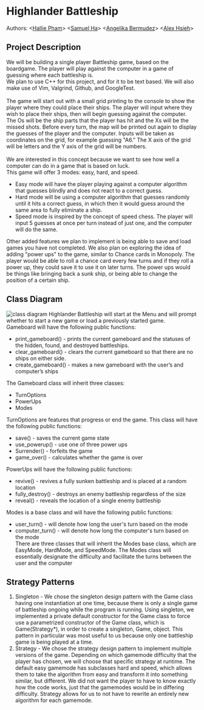 # Highlander Battleship
  Authors: <[Hallie Pham](https://github.com/halliehp)>  <[Samuel Ha](https://github.com/hajitae)>  <[Angelika Bermudez](https://github.com/angelikab028)>  <[Alex Hsieh](https://github.com/Potanz)>

## Project Description
 We will be building a single player Battleship game, based on the boardgame.  The player will play against the computer in a game of guessing where each battleship is. <br/>
 We plan to use C++ for this project, and for it to be text based. We will also make use of Vim, Valgrind, Github, and GoogleTest. <br/>
 <br/>
 The game will start out with a small grid printing to the console to show the player where they could place their ships.  The player will input where they wish to place their ships, then will begin guessing against the computer.  The Os will be the ship parts that the player has hit and the Xs will be the missed shots.  Before every turn, the map will be printed out again to display the guesses of the player and the computer. Inputs will be taken as coordinates on the grid, for example guessing "A6." The X axis of the grid will be letters and the Y axis of the grid will be numbers.<br/> <br/>
 We are interested in this concept because we want to see how well a computer can do in a game that is based on luck. <br/>
 This game will offer 3 modes: easy, hard, and speed.  
 * Easy mode will have the player playing against a computer algorithm that guesses blindly and does not react to a correct guess.  
 * Hard mode will be using a computer algorithm that guesses randomly until it hits a correct guess, in which then it would guess around the same area to fully eliminate a ship. 
 * Speed mode is inspired by the concept of speed chess. The player will input 5 guesses at once per turn instead of just one, and the computer will do the same. <br/>
 
 Other added features we plan to implement is being able to save and load games you have not completed. We also plan on exploring the idea of adding "power ups" to the game, similar to Chance cards in Monopoly.  The player would be able to roll a chance card every few turns and if they roll a power up, they could save it to use it on later turns.  The power ups would be things like bringing back a sunk ship, or being able to change the position of a certain ship. <br/>

## Class Diagram
  ![class diagram](https://github.com/cs100/final-project-hpham087-aberm028-ahsie014-sha030/blob/4ca3a0d0c9560bec6d8b4e2eca3bc4fcaa8589fb/images/UML%20Class%20Diagram.png)
Highlander Battleship will start at the Menu and will prompt whether to start a new game or load a previously started game. <br/>
Gameboard will have the following public functions:<br/>
* print_gameboard() - prints the current gameboard and the statuses of the hidden, found, and destroyed battleships.
* clear_gameboard() - clears the current gameboard so that there are no ships on either side.
* create_gameboard() - makes a new gameboard with the user’s and computer’s ships<br/>

The Gameboard class will inherit three classes: 
* TurnOptions
* PowerUps
* Modes<br/>

TurnOptions are features that progress or end the game. This class will have the following public functions:<br/>
* save() - saves the current game state
* use_powerup() - use one of three power ups
* Surrender() - forfeits the game
* game_over() - calculates whether the game is over <br/>

PowerUps will have the following public functions:<br/>
* revive() - revives a fully sunken battleship and is placed at a random location
* fully_destroy() - destroys an enemy battleship regardless of the size
* reveal() - reveals the location of a single enemy battleship<br/>

Modes is a base class and will have the following public functions:<br/>
* user_turn() - will denote how long the user's turn based on the mode
* computer_turn() - will denote how long the computer's turn based on the mode<br/>
There are three classes that will inherit the Modes base class, which are EasyMode, HardMode, and SpeedMode. The Modes class will essentially designate the difficulty and facilitate the turns between the user and the computer<br/>

## Strategy Patterns
1. Singleton - We chose the singleton design pattern with the Game class having one instantiation at one time, because there is only a single game of battleship ongoing while the program is running. Using singleton, we implemented a private default constructor for the Game class to force use a parametrized constructor of the Game class, which is Game(Strategy*), in order to create a singleton, Game, object. This pattern in particular was most useful to us because only one battleship game is being played at a time.   <br/>
2. Strategy - We chose the strategy design pattern to implement multiple versions of the game.  Depending on which gamemode difficulty that the player has chosen, we will choose that specific strategy at runtime.  The default easy gamemode has subclasses hard and speed, which allows them to take the algorithm from easy and transform it into something similar, but different. We did not want the player to have to know exactly how the code works, just that the gamemodes would be in differing difficulty.  Strategy allows for us to not have to rewrite an entirely new algorithm for each gamemode. <br/>
